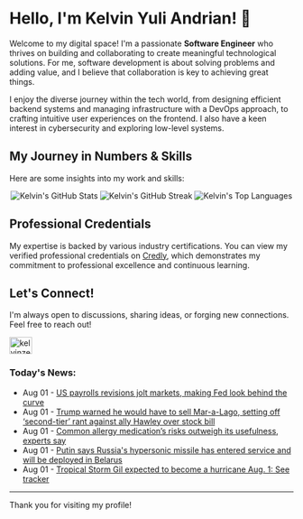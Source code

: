 # Hello, I'm Kelvin Yuli Andrian! 👋

Welcome to my digital space! I'm a passionate **Software Engineer** who thrives on building and collaborating to create meaningful technological solutions. For me, software development is about solving problems and adding value, and I believe that collaboration is key to achieving great things.

I enjoy the diverse journey within the tech world, from designing efficient backend systems and managing infrastructure with a DevOps approach, to crafting intuitive user experiences on the frontend. I also have a keen interest in cybersecurity and exploring low-level systems.

## My Journey in Numbers & Skills

Here are some insights into my work and skills:

<p align="center">
  <img src="https://github-readme-stats.vercel.app/api?username=kelvinzer0&show_icons=true&theme=radical" alt="Kelvin's GitHub Stats" />
  <img src="https://github-readme-streak-stats.herokuapp.com/?user=kelvinzer0&theme=radical" alt="Kelvin's GitHub Streak" />
  <img src="https://github-readme-stats.vercel.app/api/top-langs/?username=kelvinzer0&layout=compact&theme=radical" alt="Kelvin's Top Languages" />
</p>

## Professional Credentials

My expertise is backed by various industry certifications. You can view my verified professional credentials on [Credly](https://www.credly.com/users/kelvin-yuli-andrian/badges), which demonstrates my commitment to professional excellence and continuous learning.

## Let's Connect!

I'm always open to discussions, sharing ideas, or forging new connections. Feel free to reach out!

<p align="left">
    <a href="https://linkedin.com/in/kelvinzero" target="blank"><img align="center" src="https://cdn.jsdelivr.net/npm/simple-icons@3.0.1/icons/linkedin.svg" alt="kelvinzero" height="30" width="40" /></a>
</p>

### Today's News:

<!-- feed start -->
- Aug 01 - [US payrolls revisions jolt markets, making Fed look behind the curve](https://finance.yahoo.com/news/us-payrolls-revisions-jolt-markets-171535025.html)
- Aug 01 - [Trump warned he would have to sell Mar-a-Lago, setting off ‘second-tier’ rant against ally Hawley over stock bill](https://www.yahoo.com/news/articles/trump-warned-sell-mar-lago-160722275.html)
- Aug 01 - [Common allergy medication’s risks outweigh its usefulness, experts say](https://www.yahoo.com/news/articles/common-allergy-medication-risks-outweigh-100045182.html)
- Aug 01 - [Putin says Russia's hypersonic missile has entered service and will be deployed in Belarus](https://www.yahoo.com/news/articles/putin-says-russias-hypersonic-missile-125954103.html)
- Aug 01 - [Tropical Storm Gil expected to become a hurricane Aug. 1: See tracker](https://www.yahoo.com/news/articles/tropical-storm-gil-expected-become-114246377.html)
<!-- feed end -->

---

Thank you for visiting my profile!